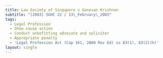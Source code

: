 ```yaml
---
title: Law Society of Singapore v Ganesan Krishnan
subtitle: "[2003] SGHC 22 / 13\_February\_2003"
tags:
  - Legal Profession
  - Show cause action
  - Conduct unbefitting advocate and solicitor
  - Appropriate penalty
  - 'Legal Profession Act (Cap 161, 2000 Rev Ed) ss 83(1), 83(2)(h)'
layout: single
---
```


